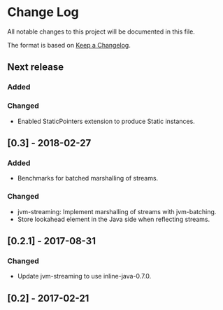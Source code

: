 # Change Log

All notable changes to this project will be documented in this file.

The format is based on [Keep a Changelog](http://keepachangelog.com/).

## Next release

### Added

### Changed

* Enabled StaticPointers extension to produce Static instances.

## [0.3] - 2018-02-27

### Added

* Benchmarks for batched marshalling of streams.

### Changed

* jvm-streaming: Implement marshalling of streams with jvm-batching.
* Store lookahead element in the Java side when reflecting streams.

## [0.2.1] - 2017-08-31

### Changed

* Update jvm-streaming to use inline-java-0.7.0.

## [0.2] - 2017-02-21
